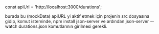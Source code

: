 const apiUrl = 'http://localhost:3000/durations';

burada bu (mockData) apiURL yi aktif etmek için projenin src dosyasına gidip, komut isteminde, npm install json-server ve ardından json-server --watch durations.json komutlarının girilmesi gerekli. 